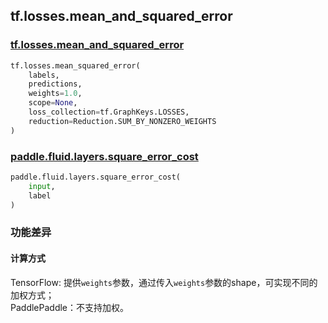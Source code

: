 ## tf.losses.mean_and_squared_error

### [tf.losses.mean_and_squared_error](https://www.tensorflow.org/api_docs/python/tf/losses/mean_squared_error)

``` python
tf.losses.mean_squared_error(
    labels,
    predictions,
    weights=1.0,
    scope=None,
    loss_collection=tf.GraphKeys.LOSSES,
    reduction=Reduction.SUM_BY_NONZERO_WEIGHTS
)
```


### [paddle.fluid.layers.square_error_cost](http://paddlepaddle.org/documentation/docs/zh/1.3/api_cn/layers_cn.html#paddle.fluid.layers.square_error_cost)
``` python
paddle.fluid.layers.square_error_cost(
    input, 
    label
)
```
### 功能差异

#### 计算方式
TensorFlow: 提供`weights`参数，通过传入`weights`参数的shape，可实现不同的加权方式；  
PaddlePaddle：不支持加权。
